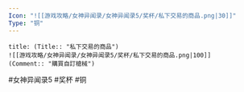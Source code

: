 ```yaml
---
Icon: "![[游戏攻略/女神异闻录/女神异闻录5/奖杯/私下交易的商品.png|30]]"
Type: "铜"
---
```

```ad-common-bronze-trophy
title: (Title:: "私下交易的商品")
![[游戏攻略/女神异闻录/女神异闻录5/奖杯/私下交易的商品.png|100]]
(Comment:: "購買自訂槍械")
```

#女神异闻录5 #奖杯 #铜
